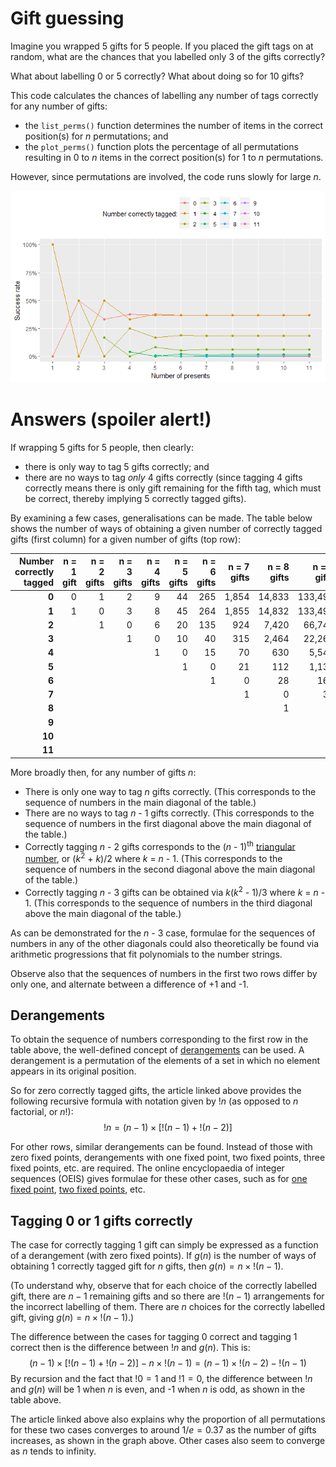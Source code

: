 # Gift guessing
Imagine you wrapped 5 gifts for 5 people. If you placed the gift tags on at random, what are the chances that you labelled only 3 of the gifts correctly?

What about labelling 0 or 5 correctly? What about doing so for 10 gifts?

This code calculates the chances of labelling any number of tags correctly for any number of gifts:
* the `list_perms()` function determines the number of items in the correct position(s) for *n* permutations; and
* the `plot_perms()` function plots the percentage of all permutations resulting in 0 to *n* items in the correct position(s) for 1 to *n* permutations.

However, since permutations are involved, the code runs slowly for large *n*.

 ![Success rate for correctly tagging 1 to 11 gifts](/image.png)

# Answers (spoiler alert!)
If wrapping 5 gifts for 5 people, then clearly:
* there is only way to tag 5 gifts correctly; and
* there are no ways to tag *only* 4 gifts correctly (since tagging 4 gifts correctly means there is only gift remaining for the fifth tag, which must be correct, thereby implying 5 correctly tagged gifts).

By examining a few cases, generalisations can be made. The table below shows the number of ways of obtaining a given number of correctly tagged gifts (first column) for a given number of gifts (top row):

| Number correctly tagged | n = 1 gift | n = 2 gifts | n = 3 gifts | n = 4 gifts | n = 5 gifts | n = 6 gifts | n = 7 gifts | n = 8 gifts | n = 9 gifts | n = 10 gifts | n = 11 gifts |
|------------------------:|-----------:|------------:|------------:|------------:|------------:|------------:|------------:|------------:|------------:|-------------:|-------------:|
|                   **0** |          0 |           1 |           2 |           9 |          44 |         265 |       1,854 |      14,833 |     133,496 |    1,334,961 |   14,684,570 |
|                   **1** |          1 |           0 |           3 |           8 |          45 |         264 |       1,855 |      14,832 |     133,497 |    1,334,960 |   14,684,571 |
|                   **2** |            |           1 |           0 |           6 |          20 |         135 |         924 |       7,420 |      66,744 |      667,485 |    7,342,280 |
|                   **3** |            |             |           1 |           0 |          10 |          40 |         315 |       2,464 |      22,260 |      222,480 |    2,447,445 |
|                   **4** |            |             |             |           1 |           0 |          15 |          70 |         630 |       5,544 |       55,650 |      611,820 |
|                   **5** |            |             |             |             |           1 |           0 |          21 |         112 |       1,134 |       11,088 |      122,430 |
|                   **6** |            |             |             |             |             |           1 |           0 |          28 |         168 |        1,890 |       20,328 |
|                   **7** |            |             |             |             |             |             |           1 |           0 |          36 |          240 |        2,970 |
|                   **8** |            |             |             |             |             |             |             |           1 |           0 |           45 |          330 |
|                   **9** |            |             |             |             |             |             |             |             |           1 |            0 |           55 |
|                  **10** |            |             |             |             |             |             |             |             |             |            1 |            0 |
|                  **11** |            |             |             |             |             |             |             |             |             |              |            1 |

More broadly then, for any number of gifts *n*:
* There is only one way to tag *n* gifts correctly. (This corresponds to the sequence of numbers in the main diagonal of the table.)
* There are no ways to tag *n* - 1 gifts correctly. (This corresponds to the sequence of numbers in the first diagonal above the main diagonal of the table.)
* Correctly tagging *n* - 2 gifts corresponds to the (*n* - 1)<sup>th</sup> [triangular number](https://en.wikipedia.org/wiki/Triangular_number), or (*k*<sup>2</sup> + *k*)/2 where *k* = *n* - 1.  (This corresponds to the sequence of numbers in the second diagonal above the main diagonal of the table.)
* Correctly tagging *n* - 3 gifts can be obtained via *k*(*k*<sup>2</sup> - 1)/3 where *k* = *n* - 1. (This corresponds to the sequence of numbers in the third diagonal above the main diagonal of the table.)

As can be demonstrated for the *n* - 3 case, formulae for the sequences of numbers in any of the other diagonals could also theoretically be found via arithmetic progressions that fit polynomials to the number strings.

Observe also that the sequences of numbers in the first two rows differ by only one, and alternate between a difference of +1 and -1.

## Derangements

To obtain the sequence of numbers corresponding to the first row in the table above, the well-defined concept of [derangements](https://en.wikipedia.org/wiki/Derangement) can be used. A derangement is a permutation of the elements of a set in which no element appears in its original position.

So for zero correctly tagged gifts, the article linked above provides the following recursive formula with notation given by !*n* (as opposed to *n* factorial, or *n*!): $$!n = (n-1) \times [!(n-1) + !(n-2)]$$

For other rows, similar derangements can be found. Instead of those with zero fixed points, derangements with one fixed point, two fixed points, three fixed points, etc. are required. The online encyclopaedia of integer sequences (OEIS) gives formulae for these other cases, such as for [one fixed point](https://oeis.org/A000240), [two fixed points](https://oeis.org/A000387), etc.

## Tagging 0 or 1 gifts correctly

The case for correctly tagging 1 gift can simply be expressed as a function of a derangement (with zero fixed points). If $`g(n)`$ is the number of ways of obtaining 1 correctly tagged gift for $n$ gifts, then $`g(n) = n \times !(n-1)`$.

(To understand why, observe that for each choice of the correctly labelled gift, there are $n - 1$ remaining gifts and so there are $`!(n - 1)`$ arrangements for the incorrect labelling of them. There are $n$ choices for the correctly labelled gift, giving $`g(n) = n \times !(n-1)`$.)

The difference between the cases for tagging 0 correct and tagging 1 correct then is the difference between $!n$ and $`g(n)`$. This is: $$(n-1) \times [!(n-1) + !(n-2)] - n \times !(n-1) = (n-1) \times !(n-2) - !(n-1)$$ By recursion and the fact that $`!0=1`$ and $`!1=0`$, the difference between $`!n`$ and $`g(n)`$ will be 1 when $n$ is even, and -1 when $n$ is odd, as shown in the table above.

The article linked above also explains why the proportion of all permutations for these two cases converges to around $`1/e = 0.37`$ as the number of gifts increases, as shown in the graph above. Other cases also seem to converge as $n$ tends to infinity.
